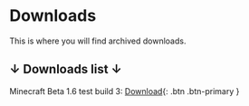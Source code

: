 # Downloads

This is where you will find archived downloads.

## ↓ Downloads list ↓

Minecraft Beta 1.6 test build 3: [Download](https://download1510.mediafire.com/z7d9qjeovylgNvN1mMG-hEkeBUUZ03zMqBrTyu8flm_a3nLs9n-ZX3RkBfRc03jc0YaBfmf58RUglaOv2Pm_S1MzVeIOV770HCUFzdwORt4ENSy_twxt3Aev8nxsytvemXh-GmO-e-7n9DevnBw9sVPSz6rdOGGoehkHfIdzzP6zCe8/h9u06bwmcnyjrwg/build.zip){: .btn .btn-primary }

